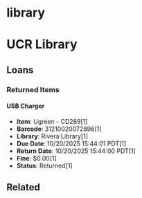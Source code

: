 # library

# UCR Library

## Loans

### Returned Items

#### USB Charger
- **Item**: Ugreen - CD289[1]
- **Barcode**: 31210020072896[1]
- **Library**: Rivera Library[1]
- **Due Date**: 10/20/2025 15:44:01 PDT[1]
- **Return Date**: 10/20/2025 15:44:00 PDT[1]
- **Fine**: $0.00[1]
- **Status**: Returned[1]

## Related


